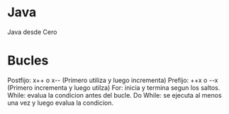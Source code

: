# Java
Java desde Cero



# Bucles
Postfijo: x++ o x--  (Primero utiliza y luego incrementa)
Prefijo: ++x o --x (Primero incrementa y luego utilza)
For: inicia y termina segun los saltos. 
While:  evalua la condicion antes del bucle.
Do While: se ejecuta al menos una vez y luego evalua la condicion.
